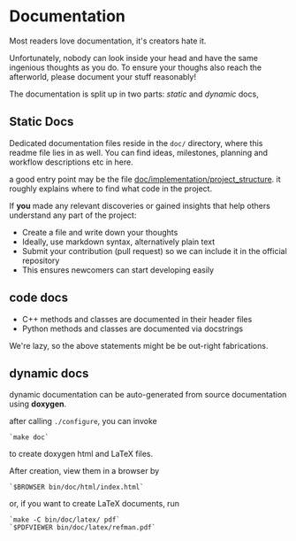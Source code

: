 Documentation
=============

Most readers love documentation, it's creators hate it.

Unfortunately, nobody can look inside your head and have the same ingenious
thoughts as you do. To ensure your thoughs also reach the afterworld, please
document your stuff reasonably!

The documentation is split up in two parts: *static* and *dynamic* docs,


Static Docs
-----------

Dedicated documentation files reside in the `doc/` directory, where this
readme file lies in as well. You can find ideas, milestones, planning and
workflow descriptions etc in here.

a good entry point may be the file [doc/implementation/project_structure](implementation/project_structure.md).
it roughly explains where to find what code in the project.

If **you** made any relevant discoveries or gained insights that help others
understand any part of the project:

* Create a file and write down your thoughts
* Ideally, use markdown syntax, alternatively plain text
* Submit your contribution (pull request) so we can include it in the official
  repository
* This ensures newcomers can start developing easily

code docs
---------

 - C++ methods and classes are documented in their header files
 - Python methods and classes are documented via docstrings

We're lazy, so the above statements might be be out-right fabrications.


dynamic docs
------------

dynamic documentation can be auto-generated from source documentation using **doxygen**.

after calling `./configure`, you can invoke

	`make doc`

to create doxygen html and LaTeX files.


After creation, view them in a browser by

	`$BROWSER bin/doc/html/index.html`

or, if you want to create LaTeX documents, run

	`make -C bin/doc/latex/ pdf`
	`$PDFVIEWER bin/doc/latex/refman.pdf`
